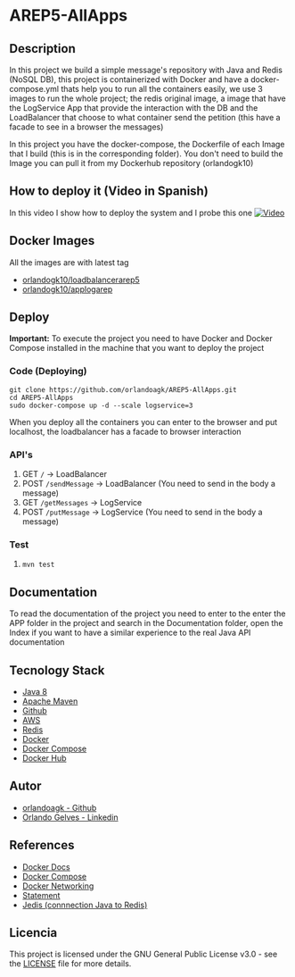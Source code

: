 # AREP5-AllApps

## Description
In this project we build a simple message's repository with Java and Redis (NoSQL DB), this project is containerized with Docker and have a docker-compose.yml thats help you to run all the containers easily, we use 3 images to run the whole project; the redis original image, a image that have the LogService App that provide the interaction with the DB and the LoadBalancer that choose to what container send the petition (this have a facade to see in a browser the messages)

In this project you have the docker-compose, the Dockerfile of each Image that I build (this is in the corresponding folder). You don't need to build the Image you can pull it from my Dockerhub repository (orlandogk10)

## How to deploy it (Video in Spanish)

In this video I show how to deploy the system and I probe this one
[![Video](https://img.youtube.com/vi/eELPS2OGjHU/0.jpg)](https://www.youtube.com/watch?v=eELPS2OGjHU)

## Docker Images

All the images are with latest tag

- [orlandogk10/loadbalancerarep5](https://hub.docker.com/repository/docker/orlandogk10/loadbalancerarep5)
- [orlandogk10/applogarep](https://hub.docker.com/repository/docker/orlandogk10/applogarep)

## Deploy
**Important:** To execute the project you need to have Docker and Docker Compose installed in the machine that you want to deploy the project

### Code (Deploying)

```
git clone https://github.com/orlandoagk/AREP5-AllApps.git
cd AREP5-AllApps
sudo docker-compose up -d --scale logservice=3
```
When you deploy all the containers you can enter to the browser and put localhost, the loadbalancer has a facade to browser interaction

### API's
1. GET `/` -> LoadBalancer
2. POST `/sendMessage` -> LoadBalancer (You need to send in the body a message)
3. GET `/getMessages` -> LogService
4. POST `/putMessage` -> LogService (You need to send in the body a message)


### Test
1. `mvn test`


## Documentation
To read the documentation of the project you need to enter to the enter the APP folder in the project and search in the Documentation folder, open the Index if you want to have a similar experience to the real Java API documentation

## Tecnology Stack
- [Java 8](https://www.java.com/es/download/)
- [Apache Maven](https://maven.apache.org/)
- [Github](https://www.github.com/)
- [AWS](https://aws.amazon.com/es/)
- [Redis](https://redis.io/)
- [Docker](https://www.docker.com/)
- [Docker Compose](https://docs.docker.com/compose/)
- [Docker Hub](https://hub.docker.com/)

## Autor
- [orlandoagk - Github](https://www.github.com/orlandoagk)
- [Orlando Gelves - Linkedin](https://www.linkedin.com/in/orlando-antonio-gelves-kerguelen-11445b1a5/)

## References
- [Docker Docs](https://docs.docker.com)
- [Docker Compose](https://docs.docker.com/compose/)
- [Docker Networking](https://docs.docker.com/config/containers/container-networking/)
- [Statement](http://campusvirtual.escuelaing.edu.co/moodle/mod/assign/view.php?id=37113)
- [Jedis (connnection Java to Redis)](https://kb.objectrocket.com/redis/how-to-connect-redis-on-java-using-jedis-573)

## Licencia
This project is licensed under the GNU General Public License v3.0 - see the [LICENSE](/LICENSE) file for more details.
